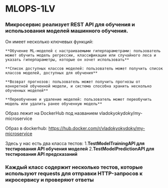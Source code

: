 # MLOPS-1LV

### Микросервис реализует REST API для обучения и использования моделей машинного обучения. 

Он имеет несколько ключевых функций:

	**Обучение ML-моделей с настраиваемыми гиперпараметрами: пользователь может обучить модель регрессии, классификации или случайного леса и указать гиперпараметры, которые он хочет использовать**

	**Список доступных классов моделей: пользователь может получить список классов моделей, доступных для обучения**

	**Возврат прогнозов: пользователь может получить прогнозы от конкретной обученной модели, и система способна хранить несколько обученных моделей**

	**Переобучение и удаление моделей: пользователь может переобучить модель или удалить ранее обученную модель**

Образ лежит на DockerHub под названием vladokyokydoky/my-microservice

Образ в dockerhub:
https://hub.docker.com/r/vladokyokydoky/my-microservice

Здесь у нас есть два класса тестов: 
1.**TestModelTrainingAPI для тестирования API обучения моделей**
2.**TestModelPredictionAPI для тестирования API предсказаний**

### Каждый класс содержит несколько тестов, которые используют requests для отправки HTTP-запросов к икросервису и проверяют ответы


